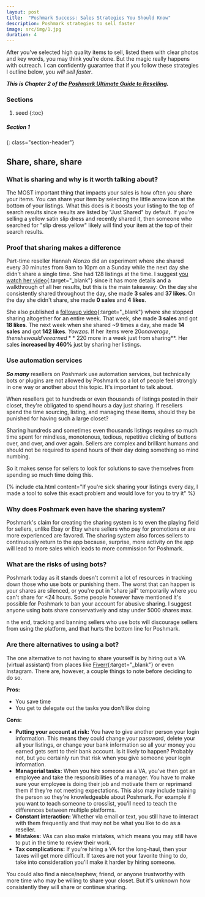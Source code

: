 ```yaml
---
layout: post
title:  "Poshmark Success: Sales Strategies You Should Know"
description: Poshmark strategies to sell faster
image: src/img/1.jpg
duration: 4
---
```


After you've selected high quality items to sell, listed them with clear photos and key words, you may think you're done. But the magic really happens with outreach. I can confidently guarantee that if you follow these strategies I outline below, you _will sell faster_.



***This is Chapter 2  of the [Poshmark Ultimate Guide to Reselling]( {{base_url}}/guides/poshmark-ultimate-guide ).***

### Sections
1. seed
{:toc}

##### Section 1
{: class="section-header"}
## Share, share, share

### What is sharing and why is it worth talking about?

The MOST important thing that impacts your sales is how often you share your items. You can share your item by selecting the little arrow icon at the bottom of your listings. What this does is it boosts your listing to the top of search results since results are listed by "Just Shared" by default. If you're selling a yellow satin slip dress and recently shared it, then someone who searched for "slip dress yellow" likely will find your item at the top of their search results. 


### Proof that sharing makes a difference

Part-time reseller Hannah Alonzo did an experiment where she shared every 30 minutes from 9am to 10pm on a Sunday while the next day she didn't share a single time. She had 128 listings at the time. I suggest [you watch her video](https://www.youtube.com/watch?v=z42vWCscwaY){:target="_blank"} since it has more details and a walkthrough of all her results, but this is the main takeaway: On the day she consistently shared throughout the day, she made **3 sales** and **37 likes**. On the day she didn't share, she made **0 sales** and **4 likes**.

She also published a [followup video](https://www.youtube.com/watch?v=b5pSliW8Uok){:target="_blank"} where she stopped sharing altogether for an entire week. That week, she made **3 sales** and got **18 likes**. The next week when she shared ~9 times a day, she made **14 sales** and got **142 likes**. _Yowzas._ If her items were $20 on average, then she would've earned **~$220 more in a week just from sharing**. Her sales **increased by 460%** just by sharing her listings.

### Use automation services

***So many*** resellers on Poshmark use automation services, but technically bots or plugins are not allowed by Poshmark so a lot of people feel strongly in one way or another about this topic. It's important to talk about.

When resellers get to hundreds or even thousands of listings posted in their closet, they're obligated to spend hours a day just sharing. If resellers spend the time sourcing, listing, and managing these items, should they be punished for having such a large closet?

Sharing hundreds and sometimes even thousands listings requires so much time spent for mindless, monotonous, tedious, repetitive clicking of buttons over, and over, and over again. Sellers are complex and brilliant humans and should not be required to spend hours of their day doing something so mind numbing. 

So it makes sense for sellers to look for solutions to save themselves from spending so much time doing this.

{% include cta.html content="If you're sick sharing your listings every day, I made a tool to solve this exact problem and would love for you to try it" %}


### Why does Poshmark even have the sharing system?

Poshmark's claim for creating the sharing system is to even the playing field for sellers, unlike Ebay or Etsy where sellers who pay for promotions or are more experienced are favored. The sharing system also forces sellers to continuously return to the app because, surprise, more activity on the app will lead to more sales which leads to more commission for Poshmark.


### What are the risks of using bots?

Poshmark today as it stands doesn't commit a lot of resources in tracking down those who use bots or punishing them. The worst that can happen is your shares are silenced, or you're put in "share jail" temporarily where you can't share for <24 hours. Some people however have mentioned it's possible for Poshmark to ban your account for abusive sharing. I suggest anyone using bots share conservatively and stay under 5000 shares max.

n the end, tracking and banning sellers who use bots will discourage sellers from using the platform, and that hurts the bottom line for Poshmark.

### Are there alternatives to using a bot?

The one alternative to not having to share yourself is by hiring out a VA (virtual assistant) from places like [Fiverr](https://www.fiverr.com/){:target="_blank"} or even Instagram. There are, however, a couple things to note before deciding to do so. 

**Pros:**
- You save time
- You get to delegate out the tasks you don't like doing

**Cons:**
- **Putting your account at risk:** You have to give another person your login information. This means they could change your password, delete your all your listings, or change your bank information so all your money you earned gets sent to their bank account. Is it likely to happen? Probably not, but you certainly run that risk when you give someone your login information.
- **Managerial tasks:** When you hire someone as a VA, you've then got an employee and take the responsibilities of a manager. You have to make sure your employee is doing their job and motivate them or reprimand them if they're not meeting expectations. This also may include training the person so they're knowledgeable about Poshmark. For example if you want to teach someone to crosslist, you'll need to teach the differences between multiple platforms.
- **Constant interaction:** Whether via email or text, you still have to interact with them frequently and that may not be what you like to do as a reseller.
- **Mistakes:** VAs can also make mistakes, which means you may still have to put in the time to review their work.
- **Tax complications:** If you're hiring a VA for the long-haul, then your taxes will get more difficult. If taxes are not your favorite thing to do, take into consideration you'll make it harder by hiring someone.

You could also find a niece/nephew, friend, or anyone trustworthy with more time who may be willing to share your closet. But it's unknown how consistently they will share or continue sharing.



 




